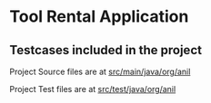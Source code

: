 # Tool Rental Application


## Testcases included in the project

Project Source files are at [src/main/java/org/anil](src%2Fmain%2Fjava%2Forg%2Fanil)


Project Test files are at [src/test/java/org/anil](src%2Ftest%2Fjava%2Forg%2Fanil)


